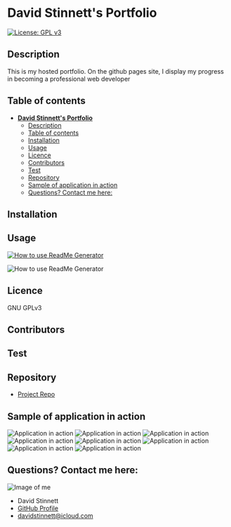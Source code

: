 # **David Stinnett's Portfolio**
[![License: GPL v3](https://img.shields.io/badge/License-GPLv3-blue.svg)](https://www.gnu.org/licenses/gpl-3.0)
## Description 
This is my hosted portfolio. On the github pages site, I display my progress in becoming a professional web developer
## Table of contents
- [**David Stinnett's Portfolio**](#david-stinnetts-portfolio)
  - [Description](#description)
  - [Table of contents](#table-of-contents)
  - [Installation](#installation)
  - [Usage](#usage)
  - [Licence](#licence)
  - [Contributors](#contributors)
  - [Test](#test)
  - [Repository](#repository)
  - [Sample of application in action](#sample-of-application-in-action)
  - [Questions? Contact me here:](#questions-contact-me-here)
## Installation




## Usage


[![How to use ReadMe Generator]()]()

![How to use ReadMe Generator](./assets/readmegenerator.gif)

## Licence
GNU GPLv3
## Contributors

## Test

## Repository
- [Project Repo](https://github.com/serjykalstryke/serjykalstryke.github.io)

## Sample of application in action
![Application in action](./assets/0nodeindex.png)
![Application in action](./assets/1title.png)
![Application in action](./assets/2description.png)
![Application in action](./assets/3license.png)
![Application in action](./assets/4test.png)
![Application in action](./assets/5email.png)
![Application in action](./assets/6repo.png)
![Application in action](./assets/7success.png)

## Questions? Contact me here:
![Image of me](https://avatars2.githubusercontent.com/u/68971513?v=4)
- David Stinnett
- [GitHub Profile](https://github.com/serjykalstryke)
- <davidstinnett@icloud.com>
